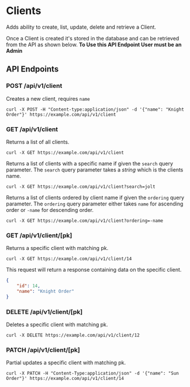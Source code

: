 # Clients

Adds ability to create, list, update, delete and retrieve a Client.

Once a Client is created it's stored in the database and can be retrieved from the API as shown below. **To Use this API Endpoint User must be an Admin**

## API Endpoints

### POST /api/v1/client

Creates a new client, requires `name`

```console
curl -X POST -H "Content-type:application/json" -d '{"name": "Knight Order"}' https://example.com/api/v1/client
```

### GET /api/v1/client

Returns a list of all clients.

```console
curl -X GET https://example.com/api/v1/client
```

Returns a list of clients with a specific name if given the `search` query parameter. The `search` query parameter takes a *string* which is the clients name.

```console
curl -X GET https://example.com/api/v1/client?search=jolt
```

Returns a list of clients ordered by client name if given the `ordering` query parameter. The `ordering` query parameter either takes `name` for ascending order or `-name` for descending order.

```console
curl -X GET https://example.com/api/v1/client?ordering=-name
```

### GET /api/v1/client/[pk]

Returns a specific client with matching pk.

```console
curl -X GET https://example.com/api/v1/client/14
```

This request will return a response containing data on the specific client.

```json
{
    "id": 14,
    "name": "Knight Order"
}
```

### DELETE /api/v1/client/[pk]

Deletes a specific client with matching pk.

```console
curl -X DELETE https://example.com/api/v1/client/12
```

### PATCH  /api/v1/client/[pk]

Partial updates a specific client with matching pk.

```console
curl -X PATCH -H "Content-Type:application/json" -d '{"name": "Sun Order"}' https://example.com/api/v1/client/14
```
